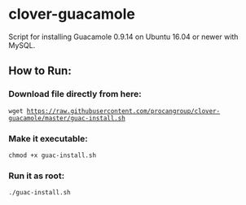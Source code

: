 # clover-guacamole
Script for installing Guacamole 0.9.14 on Ubuntu 16.04 or newer with MySQL.
## How to Run:

### Download file directly from here:
<code>wget https://raw.githubusercontent.com/procangroup/clover-guacamole/master/guac-install.sh</code>
### Make it executable:
<code>chmod +x guac-install.sh</code>
### Run it as root:
<code>./guac-install.sh</code>